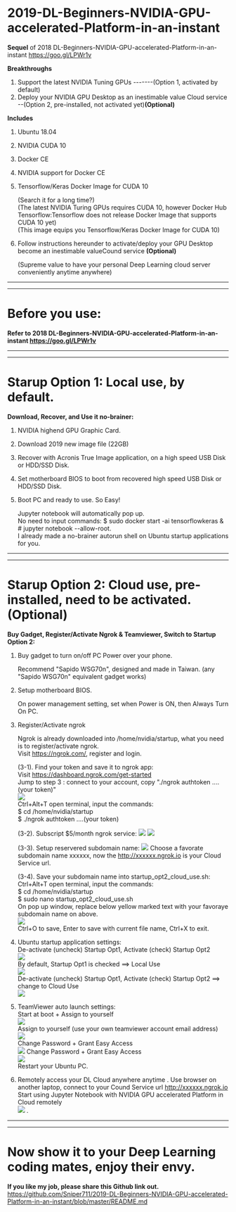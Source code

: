# 2019-DL-Beginners-NVIDIA-GPU-accelerated-Platform-in-an-instant  
**Sequel** of 2018 DL-Beginners-NVIDIA-GPU-accelerated-Platform-in-an-instant https://goo.gl/LPWr1v  


**Breakthroughs**
1. Support the latest NVIDIA Tuning GPUs -------(Option 1, activated by default)  
2. Deploy your NVIDIA GPU Desktop as an inestimable value Cloud service --(Option 2, pre-installed, not activated yet)**(Optional)**  

**Includes**
1. Ubuntu 18.04
2. NVIDIA CUDA 10
3. Docker CE
4. NVIDIA support for Docker CE
5. Tensorflow/Keras Docker Image for CUDA 10

   (Search it for a long time?)  
   (The latest NVIDIA Turing GPUs requires CUDA 10, however Docker Hub Tensorflow:Tensorflow does not release Docker Image that supports CUDA 10 yet)  
   (This image equips you Tensorflow/Keras Docker Image for CUDA 10)
   
6. Follow instructions hereunder to activate/deploy your GPU Desktop become an inestimable valueCound service **(Optional)**  

   (Supreme value to have your personal Deep Learning cloud server conveniently anytime anywhere)

___
___
# Before you use:
**Refer to 2018 DL-Beginners-NVIDIA-GPU-accelerated-Platform-in-an-instant https://goo.gl/LPWr1v**
  
___
___
# Starup Option 1: Local use, by default.  
**Download, Recover, and Use it no-brainer:** 
1. NVIDIA highend GPU Graphic Card.
2. Download 2019 new image file (22GB) 
3. Recover with Acronis True Image application, on a high speed USB Disk or HDD/SSD Disk.
4. Set motherboard BIOS to boot from recovered high speed USB Disk or HDD/SSD Disk.
5. Boot PC and ready to use. So Easy!

   Jupyter notebook will automatically pop up.  
   No need to input commands: $ sudo docker start -ai tensorflowkeras & # jupyter notebook --allow-root.  
   I already made a no-brainer autorun shell on Ubuntu startup applications for you.  

___
___
# Starup Option 2: Cloud use, pre-installed, need to be activated. **(Optional)**    
**Buy Gadget, Register/Activate Ngrok & Teamviewer, Switch to Startup Option 2:**
1. Buy gadget to turn on/off PC Power over your phone.

   Recommend "Sapido WSG70n", designed and made in Taiwan. (any "Sapido WSG70n" equivalent gadget works)
   
2. Setup motherboard BIOS. 

   On power management setting, set when Power is ON, then Always Turn On PC.

3. Register/Activate ngrok

   Ngrok is already downloaded into /home/nvidia/startup, what you need is to register/activate ngrok.  
   Visit https://ngrok.com/, register and login.  
   
   (3-1). Find your token and save it to ngrok app:  
          Visit https://dashboard.ngrok.com/get-started  
          Jump to step 3 : connect to your account, copy "./ngrok authtoken ....(your token)"  
          ![](/photo/2019%200a%20Ngrok%20Step%203%20find%20token.png)  
          Ctrl+Alt+T open terminal, input the commands:  
          $ cd /home/nvidia/startup  
          $ ./ngrok authtoken ....(your token)  
          
   (3-2). Subscript $5/month ngrok service:
          ![](/photo/2019%200b%20Ngrok%20Go%20Reserved%20-%20not%20paid%20yet.png)
          ![](/photo/2019%200c%20Ngrok%20Choose%20Subscription.png)
          
   (3-3). Setup reservered subdomain name:
          ![](/photo/2019%200d%20Ngrok%20Go%20Reserved%20-%20Setup%20after%20paid.png)
          Choose a favorate subdomain name xxxxxx, now the http://xxxxxx.ngrok.io is your Cloud Service url. 
          
   (3-4). Save your subdomain name into startup_opt2_cloud_use.sh:
          Ctrl+Alt+T open terminal, input the commands:  
          $ cd /home/nvidia/startup  
          $ sudo nano startup_opt2_cloud_use.sh  
          On pop up window, replace below yellow marked text with your favoraye subdomain name on above.  
          ![](/photo/2019%200e%20Ngrok%20-%20update%20startup_opt2_cloud_use%20sh.png)  
          Ctrl+O to save, Enter to save with current file name, Ctrl+X to exit.  
          
4. Ubuntu startup application settings:  
   De-activate (uncheck) Startup Opt1, Activate (check) Startup Opt2  
   ![](/photo/2019%201a%20startup%20applications.png)  
   By default, Startup Opt1 is checked ==> Local Use  
   ![](/photo/2019%201b%20startup%20applications%20default.png)  
   De-activate (uncheck) Startup Opt1, Activate (check) Startup Opt2 ==> change to Cloud Use  
   ![](/photo/2019%201c%20startup%20applications%20check%20opt2%20uncheck%20opt1.png)  
   
5. TeamViewer auto launch settings:  
   Start at boot + Assign to yourself  
   ![](/photo/2019%202a%20TeamViewer%20Start%20at%20boot%20and%20Assign%20to%20yourself.png)  
   Assign to yourself (use your own teamviewer account email address)  
   ![](/photo/2019%202b%20TeamViewer%20Assign%20to%20yourself.png)  
   Change Password + Grant Easy Access  
   ![](/photo/2019%202c%20TeamViewer%20Change%20Password%20and%20Grant%20Easy%20Access.png)
   Change Password + Grant Easy Access  
   ![](/photo/2019%202d%20TeamViewer%20Change%20Password%20and%20Grant%20Easy%20Access.png)  
   Restart your Ubuntu PC.

6. Remotely access your DL Cloud anywhere anytime . 
   Use browser on another laptop, connect to your Cound Service url http://xxxxxx.ngrok.io  
   Start using Jupyter Notebook with NVIDIA GPU accelerated Platform in Cloud remotely  
   ![](/photo/2019%203a%20Access%20your%20DL%20Cloud%20anywhere%20anytime.png) . 

___
___
# Now show it to your Deep Learning coding mates, enjoy their envy.
**If you like my job, please share this Github link out.**
https://github.com/Sniper711/2019-DL-Beginners-NVIDIA-GPU-accelerated-Platform-in-an-instant/blob/master/README.md
